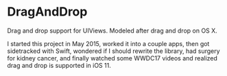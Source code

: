 # DragAndDrop
Drag and drop support for UIViews. Modeled after drag and drop on OS X. 

I started this project in May 2015, worked it into a couple apps, then got sidetracked with Swift, wondered if I should 
rewrite the library, had surgery for kidney cancer, and finally watched some WWDC17 videos and realized drag and drop is
supported in iOS 11. 

